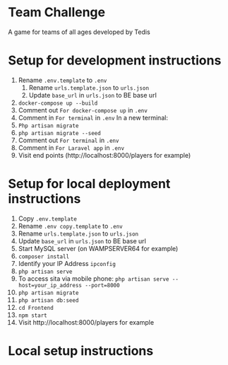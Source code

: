 # Team Challenge
A game for teams of all ages developed by Tedis

# Setup for development instructions
1. Rename `.env.template` to `.env`
    1. Rename `urls.template.json` to `urls.json`
    2. Update `base_url` in `urls.json` to BE base url
2. `docker-compose up --build`
3. Comment out `For docker-compose up` in `.env`
4. Comment in `For terminal` in `.env`
    In a new terminal:
4. `Php artisan migrate`
5. `php artisan migrate --seed`
6. Comment out `For terminal` in `.env`
7. Comment in `For Laravel app` in `.env`
8. Visit end points (http://localhost:8000/players for example)

# Setup for local deployment instructions
1. Copy `.env.template`
2. Rename `.env copy.template` to `.env`
3. Rename `urls.template.json` to `urls.json`
4. Update `base_url` in `urls.json` to BE base url
5. Start MySQL server (on WAMPSERVER64 for example)
6. `composer install`
7. Identify your IP Address `ipconfig`
8. `php artisan serve`
  1. To access sita via mobile phone: `php artisan serve --host=your_ip_address --port=8000`
9. `php artisan migrate`
10. `php artisan db:seed`
11. `cd Frontend`
12. `npm start`
13. Visit http://localhost:8000/players for example

# Local setup instructions


